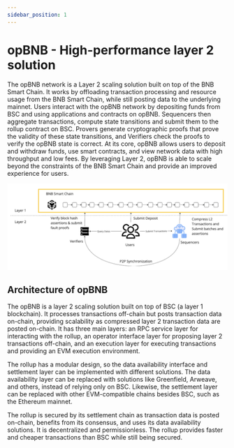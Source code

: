 ```yaml
---
sidebar_position: 1
---
```


# opBNB - High-performance layer 2 solution 

The opBNB network is a Layer 2 scaling solution built on top of the BNB Smart Chain. It works by offloading transaction processing and resource usage from the BNB Smart Chain, while still posting data to the underlying mainnet. Users interact with the opBNB network by depositing funds from BSC and using applications and contracts on opBNB. Sequencers then aggregate transactions, compute state transitions and submit them to the rollup contract on BSC. Provers generate cryptographic proofs that prove the validity of these state transitions, and Verifiers check the proofs to verify the opBNB state is correct. At its core, opBNB allows users to deposit and withdraw funds, use smart contracts, and view network data with high throughput and low fees. By leveraging Layer 2, opBNB is able to scale beyond the constraints of the BNB Smart Chain and provide an improved experience for users.

![image-20230601121044423](../static/img/opBNB-intro.png)

## Architecture of opBNB

The opBNB is a layer 2 scaling solution built on top of BSC (a layer 1 blockchain). It processes transactions off-chain but posts transaction data on-chain, providing scalability as compressed layer 2 transaction data are posted on-chain. It has three main layers: an RPC service layer for interacting with the rollup, an operator interface layer for proposing layer 2 transactions off-chain, and an execution layer for executing transactions and providing an EVM execution environment. 

The rollup has a modular design, so the data availability interface and settlement layer can be implemented with different solutions. The data availability layer can be replaced with solutions like Greenfield, Arweave, and others, instead of relying only on BSC. Likewise, the settlement layer can be replaced with other EVM-compatible chains besides BSC, such as the Ethereum mainnet. 

The rollup is secured by its settlement chain as transaction data is posted on-chain, benefits from its consensus, and uses its data availability solutions. It is decentralized and permissionless. The rollup provides faster and cheaper transactions than BSC while still being secured.
